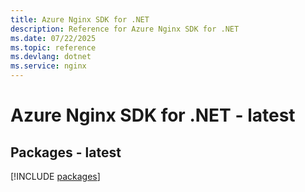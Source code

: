 ```yaml
---
title: Azure Nginx SDK for .NET
description: Reference for Azure Nginx SDK for .NET
ms.date: 07/22/2025
ms.topic: reference
ms.devlang: dotnet
ms.service: nginx
---
```

# Azure Nginx SDK for .NET - latest
## Packages - latest
[!INCLUDE [packages](nginx-index.md)]